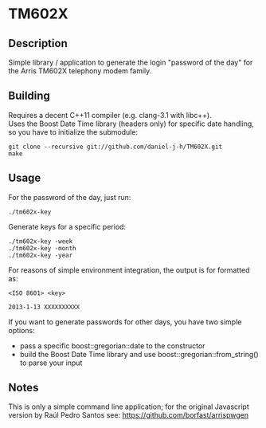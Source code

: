 TM602X
======


Description
-----------

Simple library / application to generate the login "password of the day" for the Arris TM602X telephony modem family.


Building
--------

Requires a decent C++11 compiler (e.g. clang-3.1 with libc++).  
Uses the Boost Date Time library (headers only) for specific date handling, so you have to initialize the submodule:

    git clone --recursive git://github.com/daniel-j-h/TM602X.git
    make


Usage
-----

For the password of the day, just run:

    ./tm602x-key

Generate keys for a specific period:

    ./tm602x-key -week
    ./tm602x-key -month
    ./tm602x-key -year

For reasons of simple environment integration, the output is for formatted as:

    <ISO 8601> <key>

    2013-1-13 XXXXXXXXXX

If you want to generate passwords for other days, you have two simple options:

* pass a specific boost::gregorian::date to the constructor
* build the Boost Date Time library and use boost::gregorian::from_string() to parse your input


Notes
-----

This is only a simple command line application; for the original Javascript version by Raúl Pedro Santos see:
https://github.com/borfast/arrispwgen

